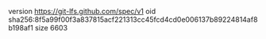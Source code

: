 version https://git-lfs.github.com/spec/v1
oid sha256:8f5a99f00f3a837815acf221313cc45fcd4cd0e006137b89224814af8b198af1
size 6603
